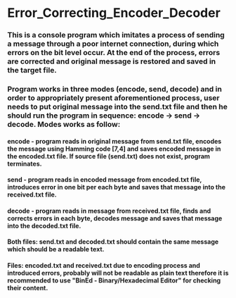 # Error_Correcting_Encoder_Decoder

### This is a console program which imitates a process of sending a message through a poor internet connection, during which errors on the bit level occur. At the end of the process, errors are corrected and original message is restored and saved in the target file.
### Program works in three modes (encode, send, decode) and in order to appropriately present aforementioned process, user needs to put original message into the send.txt file and then he should run the program in sequence: encode -> send -> decode. Modes works as follow:
#### encode - program reads in original message from send.txt file, encodes the message using Hamming code [7,4] and saves encoded message in the encoded.txt file. If source file (send.txt) does not exist, program terminates.
#### send - program reads in encoded message from encoded.txt file, introduces error in one bit per each byte and saves that message into the received.txt file.
#### decode - program reads in message from received.txt file, finds and corrects errors in each byte, decodes message and saves that message into the decoded.txt file.
#### Both files: send.txt and decoded.txt should contain the same message which should be a readable text.
#### Files: encoded.txt and received.txt due to encoding process and introduced errors, probably will not be readable as plain text therefore it is recommended to use "BinEd - Binary/Hexadecimal Editor" for checking their content.
